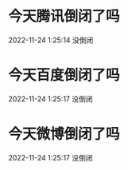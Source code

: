# 今天腾讯倒闭了吗

2022-11-24 1:25:14 没倒闭

# 今天百度倒闭了吗

2022-11-24 1:25:17 没倒闭

# 今天微博倒闭了吗

2022-11-24 1:25:17 没倒闭

